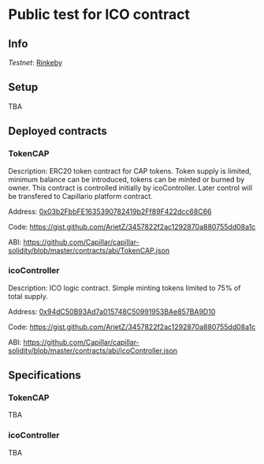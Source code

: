 # Public test for ICO contract

## Info
*Testnet*: [Rinkeby](https://www.rinkeby.io/)

## Setup
TBA

## Deployed contracts
### TokenCAP 
Description: ERC20 token contract for CAP tokens. Token supply is limited, minimum balance can be introduced, tokens can be minted or burned by owner. This contract is controlled initially by icoController. Later control will be transfered to Capillario platform contract.

Address: [0x03b2FbbFE1635390782419b2Ff89F422dcc68C66](https://rinkeby.etherscan.io/address/0x03b2fbbfe1635390782419b2ff89f422dcc68c66)

Code: https://gist.github.com/ArietZ/3457822f2ac1292870a880755dd08a1c

ABI: https://github.com/Capillar/capillar-solidity/blob/master/contracts/abi/TokenCAP.json

### icoController
Description: ICO logic contract. Simple minting tokens limited to 75% of total supply.

Address: [0x94dC50B93Ad7a015748C50991953BAe857BA9D10](https://rinkeby.etherscan.io/address/0x94dC50B93Ad7a015748C50991953BAe857BA9D10)

Code: https://gist.github.com/ArietZ/3457822f2ac1292870a880755dd08a1c

ABI: https://github.com/Capillar/capillar-solidity/blob/master/contracts/abi/icoController.json

## Specifications
### TokenCAP 
TBA

### icoController
TBA
